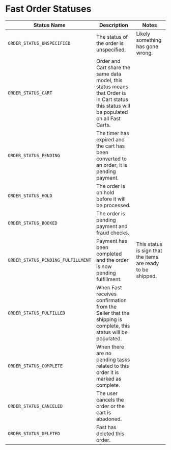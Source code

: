 # Fast Order Statuses

| Status Name                        | Description                                                                                                                               | Notes                                                       |
| ---------------------------------- | ----------------------------------------------------------------------------------------------------------------------------------------- | ----------------------------------------------------------- |
| `ORDER_STATUS_UNSPECIFIED`         | The status of the order is unspecified.                                                                                                   | Likely something has gone wrong.                            |
| `ORDER_STATUS_CART`                | Order and Cart share the same data model, this status means that Order is in Cart status this status will be populated on all Fast Carts. |
| `ORDER_STATUS_PENDING`             | The timer has expired and the cart has been converted to an order, it is pending payment.                                                 |
| `ORDER_STATUS_HOLD`                | The order is on hold before it will be processed.                                                                                         |
| `ORDER_STATUS_BOOKED`              | The order is pending payment and fraud checks.                                                                                            |
| `ORDER_STATUS_PENDING_FULFILLMENT` | Payment has been completed and the order is now pending fulfillment.                                                                      | This status is sign that the items are ready to be shipped. |
| `ORDER_STATUS_FULFILLED`           | When Fast receives confirmation from the Seller that the shipping is complete, this status will be populated.                             |
| `ORDER_STATUS_COMPLETE`            | When there are no pending tasks related to this order it is marked as complete.                                                           |
| `ORDER_STATUS_CANCELED`            | The user cancels the order or the cart is abadoned.                                                                                       |
| `ORDER_STATUS_DELETED`             | Fast has deleted this order.                                                                                                              |
